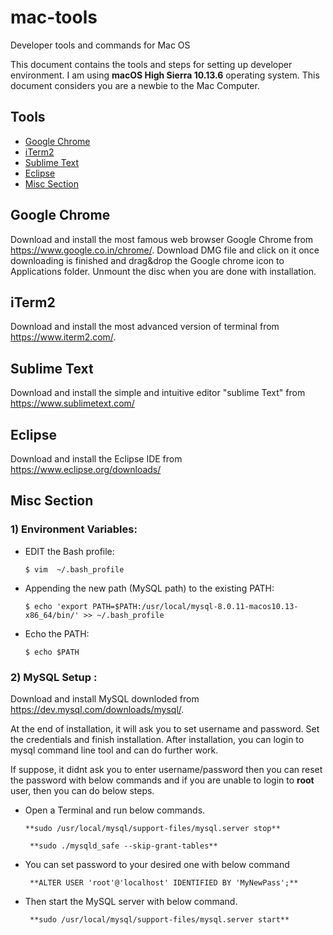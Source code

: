 # mac-tools
Developer tools and commands for Mac OS


This document contains the tools and steps for setting up developer environment. I am using **macOS High Sierra 10.13.6** operating system.  This document considers you are a newbie to the Mac Computer.

## Tools

* [Google Chrome](#google-chrome)
* [iTerm2](#iterm2)
* [Sublime Text](#sublime-text)
* [Eclipse](#eclipse)
* [Misc Section](#misc)

## Google Chrome
Download and install the most famous web browser Google Chrome from https://www.google.co.in/chrome/. Download DMG file and click on it once downloading is finished and drag&drop the Google chrome icon to Applications folder. Unmount the disc when you are done with installation.

## iTerm2
Download and install the most advanced version of terminal from https://www.iterm2.com/.

## Sublime Text
Download and install the simple and intuitive editor "sublime Text" from https://www.sublimetext.com/

## Eclipse

Download and install the Eclipse IDE from https://www.eclipse.org/downloads/


## Misc Section
### 1) Environment Variables:

- EDIT the Bash profile:

      $ vim  ~/.bash_profile

- Appending the new path (MySQL path) to the existing PATH:

      $ echo 'export PATH=$PATH:/usr/local/mysql-8.0.11-macos10.13-x86_64/bin/' >> ~/.bash_profile
    
- Echo the PATH:

      $ echo $PATH
    
    
### 2) MySQL Setup :

Download and install MySQL downloded from https://dev.mysql.com/downloads/mysql/.

At the end of installation, it will ask you to set username and password. Set the credentials and finish installation.
After installation, you can login to mysql command line tool and can do further work.

If suppose, it didnt ask you to enter username/password then you can reset the password with below commands and if you are unable to login to **root** user, then you can do below steps.

- Open a Terminal and run below commands.

      **sudo /usr/local/mysql/support-files/mysql.server stop**

       **sudo ./mysqld_safe --skip-grant-tables**

- You can set password to your desired one with below command

       **ALTER USER 'root'@'localhost' IDENTIFIED BY 'MyNewPass';**

- Then start the MySQL server with below command.

       **sudo /usr/local/mysql/support-files/mysql.server start**
